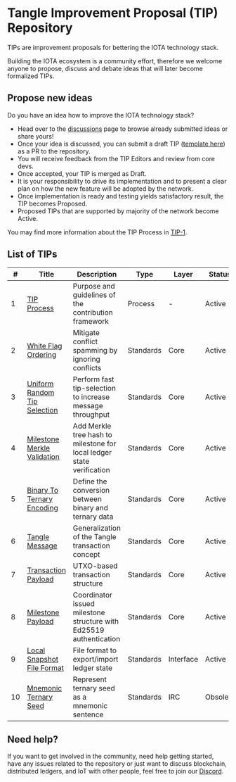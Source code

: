 # Tangle Improvement Proposal (TIP) Repository

TIPs are improvement proposals for bettering the IOTA technology stack.

Building the IOTA ecosystem is a community effort, therefore we welcome anyone to propose, discuss and debate ideas that will later become formalized TIPs.

## Propose new ideas

Do you have an idea how to improve the IOTA technology stack?
- Head over to the [discussions](https://github.com/iotaledger/tips/discussions) page to browse already submitted ideas or share yours!
- Once your idea is discussed, you can submit a draft TIP ([template here](./tip-template.md)) as a PR to the repository.
- You will receive feedback from the TIP Editors and review from core devs.
- Once accepted, your TIP is merged as Draft.
- It is your responsibility to drive its implementation and to present a clear plan on how the new feature will be adopted by the network.
- Once implementation is ready and testing yields satisfactory result, the TIP becomes Proposed.
- Proposed TIPs that are supported by majority of the network become Active.

You may find more information about the TIP Process in [TIP-1](./tips/TIP-0001/tip-0001.md).

## List of TIPs

| # | Title | Description | Type | Layer | Status |
| --- | --- | ----------- | ---- | ----- | ------ |
| 1 | [TIP Process](tips/TIP-0001/tip-0001.md)| Purpose and guidelines of the contribution framework | Process | - | Active |
| 2 | [White Flag Ordering](tips/TIP-0002/tip-0002.md)| Mitigate conflict spamming by ignoring conflicts | Standards | Core | Active |
| 3 | [Uniform Random Tip Selection](tips/TIP-0003/tip-0003.md)| Perform fast tip-selection to increase message throughput | Standards | Core | Active |
| 4 | [Milestone Merkle Validation](tips/TIP-0004/tip-0004.md)| Add Merkle tree hash to milestone for local ledger state verification | Standards | Core | Active |
| 5 | [Binary To Ternary Encoding](tips/TIP-0005/tip-0005.md)| Define the conversion between binary and ternary data | Standards | Core | Active |
| 6 | [Tangle Message](tips/TIP-0006/tip-0006.md)| Generalization of the Tangle transaction concept | Standards | Core | Active |
| 7 | [Transaction Payload](tips/TIP-0007/tip-0007.md)| UTXO-based transaction structure | Standards | Core | Active |
| 8 | [Milestone Payload](tips/TIP-0008/tip-0008.md)| Coordinator issued milestone structure with Ed25519 authentication | Standards | Core | Active |
| 9 | [Local Snapshot File Format](tips/TIP-0009/tip-0009.md)| File format to export/import ledger state | Standards | Interface | Active |
| 10 | [Mnemonic Ternary Seed](tips/TIP-0010/tip-0010.md)| Represent ternary seed as a mnemonic sentence | Standards | IRC | Obsolete |

## Need help?

If you want to get involved in the community, need help getting started, have any issues related to the repository or just want to discuss blockchain, distributed ledgers, and IoT with other people, feel free to join our [Discord](https://discord.iota.org/).